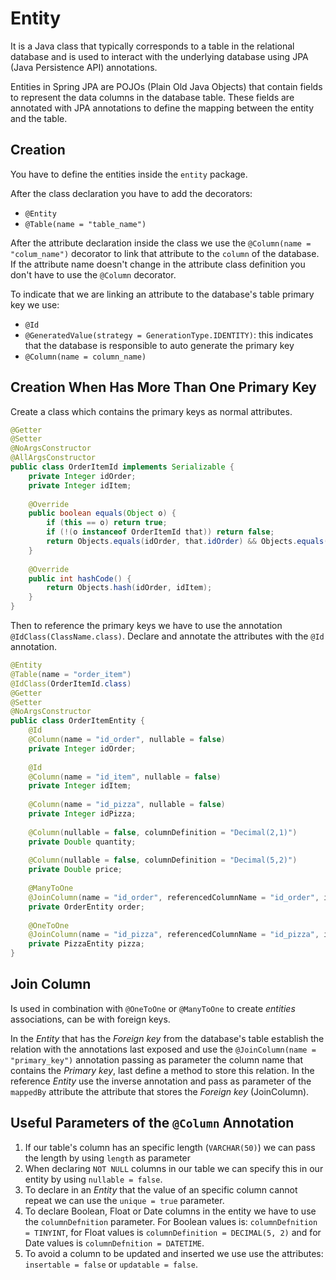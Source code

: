 # Entity

It is a Java class that typically corresponds to a table in the relational database and is used to interact with the underlying database using JPA (Java Persistence API) annotations.

Entities in Spring JPA are POJOs (Plain Old Java Objects) that contain fields to represent the data columns in the database table. These fields are annotated with JPA annotations to define the mapping between the entity and the table.

## Creation

You have to define the entities inside the `entity` package.

After the class declaration you have to add the decorators:
- `@Entity`
- `@Table(name = "table_name")`

After the attribute declaration inside the class we use the `@Column(name = "colum_name")` decorator to link that attribute to the `column` of the database. If the attribute name doesn't change in the attribute class definition you don't have to use the `@Column` decorator.

To indicate that we are linking an attribute to the database's table primary key we use:

- `@Id`
- `@GeneratedValue(strategy = GenerationType.IDENTITY)`: this indicates that the database is responsible to auto generate the primary key
- `@Column(name = column_name)`


## Creation When Has More Than One Primary Key

Create a class which contains the primary keys as normal attributes.

```java
@Getter  
@Setter  
@NoArgsConstructor  
@AllArgsConstructor  
public class OrderItemId implements Serializable {  
	private Integer idOrder;  
	private Integer idItem;  
	  
	@Override  
	public boolean equals(Object o) {  
		if (this == o) return true;  
		if (!(o instanceof OrderItemId that)) return false;  
		return Objects.equals(idOrder, that.idOrder) && Objects.equals(idItem, that.idItem);  
	}  
	  
	@Override  
	public int hashCode() {  
		return Objects.hash(idOrder, idItem);  
	}  
}
```

Then to reference the primary keys we have to use the annotation `@IdClass(ClassName.class)`. Declare and annotate the attributes with the `@Id` annotation.

```java
@Entity  
@Table(name = "order_item")  
@IdClass(OrderItemId.class)  
@Getter  
@Setter  
@NoArgsConstructor  
public class OrderItemEntity {  
	@Id  
	@Column(name = "id_order", nullable = false)  
	private Integer idOrder;  
	  
	@Id  
	@Column(name = "id_item", nullable = false)  
	private Integer idItem;  
	  
	@Column(name = "id_pizza", nullable = false)  
	private Integer idPizza;  
	  
	@Column(nullable = false, columnDefinition = "Decimal(2,1)")  
	private Double quantity;  
	  
	@Column(nullable = false, columnDefinition = "Decimal(5,2)")  
	private Double price;  
	  
	@ManyToOne  
	@JoinColumn(name = "id_order", referencedColumnName = "id_order", insertable = false, updatable = false)  
	private OrderEntity order;  
	  
	@OneToOne  
	@JoinColumn(name = "id_pizza", referencedColumnName = "id_pizza", insertable = false, updatable = false)  
	private PizzaEntity pizza;  
}
```


## Join Column

Is used in combination with `@OneToOne` or `@ManyToOne` to create _entities_ associations, can be with foreign keys.

In the _Entity_ that has the _Foreign key_ from the database's table establish the relation with the annotations last exposed and use the `@JoinColumn(name = "primary_key")` annotation passing as parameter the column name that contains the _Primary key_, last define a method to store this relation. In the reference _Entity_ use the inverse annotation and pass as parameter of the `mappedBy` attribute the attribute that stores the _Foreign key_ (JoinColumn).


## Useful Parameters of the `@Column` Annotation

1. If our table's column has an specific length (`VARCHAR(50)`) we can pass the length by using `length` as parameter
2. When declaring `NOT NULL` columns in our table we can specify this in our entity by using `nullable = false`.
3. To declare in an _Entity_ that the value of an specific column cannot repeat we can use the `unique = true` parameter.
4. To declare Boolean, Float or Date columns in the entity we have to use the `columnDefnition` parameter. For Boolean values is: `columnDefnition = TINYINT`, for Float values is `columnDefinition = DECIMAL(5, 2)` and for Date values is `columnDefnition = DATETIME`.
5. To avoid a column to be updated and inserted we use use the attributes: `insertable = false` or `updatable = false`.
